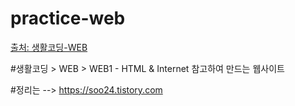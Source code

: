 # practice-web

<a href="https://opentutorials.org/course/3084" >출처: 생활코딩-WEB </a>

#생활코딩  > WEB > WEB1 - HTML & Internet 참고하여 만드는 웹사이트

#정리는
--> https://soo24.tistory.com
